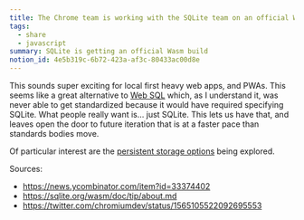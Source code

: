 ```yaml
---
title: The Chrome team is working with the SQLite team on an official Wasm build
tags:
  - share
  - javascript
summary: SQLite is getting an official Wasm build
notion_id: 4e5b319c-6b72-423a-af3c-80433ac00d8e
---
```

This sounds super exciting for local first heavy web apps, and PWAs. This seems like a great alternative to [Web SQL](https://en.wikipedia.org/wiki/Web_SQL_Database) which, as I understand it, was never able to get standardized because it would have required specifying SQLite. What people really want is… just SQLite. This lets us have that, and leaves open the door to future iteration that is at a faster pace than standards bodies move.

Of particular interest are the [persistent storage options](https://sqlite.org/wasm/doc/trunk/persistence.md) being explored.

Sources:

- <https://news.ycombinator.com/item?id=33374402>
- <https://sqlite.org/wasm/doc/tip/about.md>
- <https://twitter.com/chromiumdev/status/1565105522092695553>
